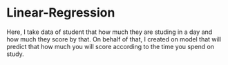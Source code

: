 # Linear-Regression
Here, I take data of student that how much they are studing in a day and how much they score by that. On behalf of that, I created on model that will predict that how much you will score according to the time you spend on study. 
